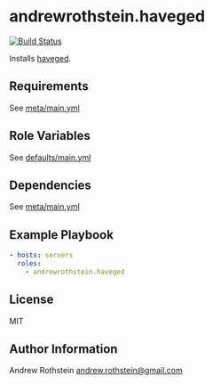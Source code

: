 andrewrothstein.haveged
=========
[![Build Status](https://travis-ci.org/andrewrothstein/ansible-haveged.svg?branch=master)](https://travis-ci.org/andrewrothstein/ansible-haveged)

Installs [haveged](https://www.issihosts.com/haveged/).

Requirements
------------

See [meta/main.yml](meta/main.yml)

Role Variables
--------------

See [defaults/main.yml](defaults/main.yml)

Dependencies
------------

See [meta/main.yml](meta/main.yml)

Example Playbook
----------------

```yml
- hosts: servers
  roles:
    - andrewrothstein.haveged
```

License
-------

MIT

Author Information
------------------

Andrew Rothstein <andrew.rothstein@gmail.com>
